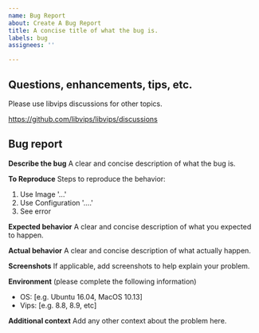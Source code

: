 ```yaml
---
name: Bug Report
about: Create A Bug Report
title: A concise title of what the bug is.
labels: bug
assignees: ''

---
```


## Questions, enhancements, tips, etc.

Please use libvips discussions for other topics.

https://github.com/libvips/libvips/discussions

## Bug report

**Describe the bug**
A clear and concise description of what the bug is.

**To Reproduce**
Steps to reproduce the behavior:
1. Use Image '...'
2. Use Configuration '....'
3. See error

**Expected behavior**
A clear and concise description of what you expected to happen.

**Actual behavior**
A clear and concise description of what actually happen.

**Screenshots**
If applicable, add screenshots to help explain your problem.

**Environment**
(please complete the following information)
 - OS: [e.g. Ubuntu 16.04, MacOS 10.13]
 - Vips: [e.g. 8.8, 8.9, etc]

**Additional context**
Add any other context about the problem here.
